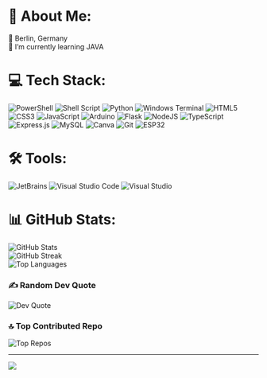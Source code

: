 # 💫 About Me:
📍 Berlin, Germany<br>🌱 I’m currently learning JAVA<br>

# 💻 Tech Stack:
![PowerShell](https://img.shields.io/badge/PowerShell-%235391FE.svg?style=for-the-badge&logo=powershell&logoColor=white) 
![Shell Script](https://img.shields.io/badge/shell_script-%23121011.svg?style=for-the-badge&logo=gnu-bash&logoColor=white) 
![Python](https://img.shields.io/badge/python-3670A0?style=for-the-badge&logo=python&logoColor=ffdd54) 
![Windows Terminal](https://img.shields.io/badge/Windows%20Terminal-%234D4D4D.svg?style=for-the-badge&logo=windows-terminal&logoColor=white) 
![HTML5](https://img.shields.io/badge/html5-%23E34F26.svg?style=for-the-badge&logo=html5&logoColor=white) 
![CSS3](https://img.shields.io/badge/css3-%231572B6.svg?style=for-the-badge&logo=css3&logoColor=white) 
![JavaScript](https://img.shields.io/badge/javascript-%23323330.svg?style=for-the-badge&logo=javascript&logoColor=%23F7DF1E) 
![Arduino](https://img.shields.io/badge/-Arduino-00979D?style=for-the-badge&logo=Arduino&logoColor=white) 
![Flask](https://img.shields.io/badge/flask-%23000.svg?style=for-the-badge&logo=flask&logoColor=white) 
![NodeJS](https://img.shields.io/badge/node.js-6DA55F?style=for-the-badge&logo=node.js&logoColor=white) 
![TypeScript](https://img.shields.io/badge/typescript-%23007ACC.svg?style=for-the-badge&logo=typescript&logoColor=white) 
![Express.js](https://img.shields.io/badge/express.js-%23404d59.svg?style=for-the-badge&logo=express&logoColor=%2361DAFB) 
![MySQL](https://img.shields.io/badge/mysql-4479A1.svg?style=for-the-badge&logo=mysql&logoColor=white) 
![Canva](https://img.shields.io/badge/Canva-%2300C4CC.svg?style=for-the-badge&logo=Canva&logoColor=white) 
![Git](https://img.shields.io/badge/git-%23F05033.svg?style=for-the-badge&logo=git&logoColor=white) 
![ESP32](https://img.shields.io/badge/ESP32-000000?style=for-the-badge&logo=esp32&logoColor=white)

# 🛠️ Tools:
![JetBrains](https://img.shields.io/badge/JetBrains-000000?style=for-the-badge&logo=jetbrains&logoColor=white) 
![Visual Studio Code](https://img.shields.io/badge/Visual%20Studio%20Code-007ACC?style=for-the-badge&logo=visual-studio-code&logoColor=white) 
![Visual Studio](https://img.shields.io/badge/Visual%20Studio-5C2D91?style=for-the-badge&logo=visual-studio&logoColor=white)

# 📊 GitHub Stats:
![GitHub Stats](https://github-readme-stats.vercel.app/api?username=AMXX1679&theme=dark&hide_border=false&include_all_commits=true&count_private=true)<br/>
![GitHub Streak](https://github-readme-streak-stats.herokuapp.com/?user=AMXX1679&theme=dark&hide_border=false)<br/>
![Top Languages](https://github-readme-stats.vercel.app/api/top-langs/?username=AMXX1679&theme=dark&hide_border=false&include_all_commits=true&count_private=true&layout=compact)

### ✍️ Random Dev Quote
![Dev Quote](https://quotes-github-readme.vercel.app/api?type=horizontal&theme=radical)

### 🔝 Top Contributed Repo
![Top Repos](https://github-contributor-stats.vercel.app/api?username=AMXX1679&limit=5&theme=dark&combine_all_yearly_contributions=true)

---
[![](https://visitcount.itsvg.in/api?id=AMXX1679&icon=0&color=0)](https://visitcount.itsvg.in)

<!-- Proudly created with GPRM ( https://gprm.itsvg.in ) -->
